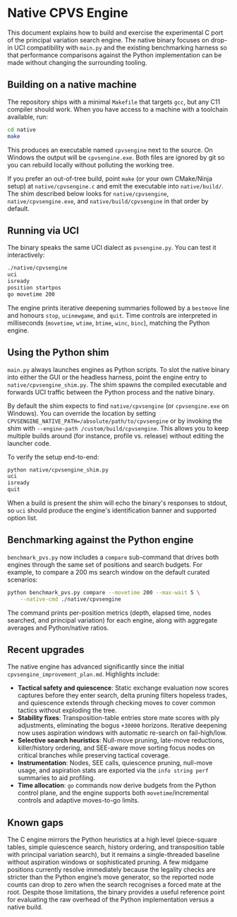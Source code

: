 # Native CPVS Engine

This document explains how to build and exercise the experimental C port of the
principal variation search engine. The native binary focuses on drop-in UCI
compatibility with `main.py` and the existing benchmarking harness so that
performance comparisons against the Python implementation can be made without
changing the surrounding tooling.

## Building on a native machine

The repository ships with a minimal `Makefile` that targets `gcc`, but any C11
compiler should work. When you have access to a machine with a toolchain
available, run:

```bash
cd native
make
```

This produces an executable named `cpvsengine` next to the source. On Windows
the output will be `cpvsengine.exe`. Both files are ignored by git so you can
rebuild locally without polluting the working tree.

If you prefer an out-of-tree build, point `make` (or your own CMake/Ninja setup)
at `native/cpvsengine.c` and emit the executable into `native/build/`. The shim
described below looks for `native/cpvsengine`, `native/cpvsengine.exe`, and
`native/build/cpvsengine` in that order by default.

## Running via UCI

The binary speaks the same UCI dialect as `pvsengine.py`. You can test it
interactively:

```bash
./native/cpvsengine
uci
isready
position startpos
go movetime 200
```

The engine prints iterative deepening summaries followed by a `bestmove` line
and honours `stop`, `ucinewgame`, and `quit`. Time controls are interpreted in
milliseconds (`movetime`, `wtime`, `btime`, `winc`, `binc`), matching the
Python engine.

## Using the Python shim

`main.py` always launches engines as Python scripts. To slot the native binary
into either the GUI or the headless harness, point the engine entry to
`native/cpvsengine_shim.py`. The shim spawns the compiled executable and
forwards UCI traffic between the Python process and the native binary.

By default the shim expects to find `native/cpvsengine` (or `cpvsengine.exe` on
Windows). You can override the location by setting
`CPVSENGINE_NATIVE_PATH=/absolute/path/to/cpvsengine` or by invoking the shim
with `--engine-path /custom/build/cpvsengine`. This allows you to keep multiple
builds around (for instance, profile vs. release) without editing the launcher
code.

To verify the setup end-to-end:

```bash
python native/cpvsengine_shim.py
uci
isready
quit
```

When a build is present the shim will echo the binary's responses to stdout, so
`uci` should produce the engine's identification banner and supported option
list.

## Benchmarking against the Python engine

`benchmark_pvs.py` now includes a `compare` sub-command that drives both engines
through the same set of positions and search budgets. For example, to compare a
200 ms search window on the default curated scenarios:

```bash
python benchmark_pvs.py compare --movetime 200 --max-wait 5 \
    --native-cmd ./native/cpvsengine
```

The command prints per-position metrics (depth, elapsed time, nodes searched,
and principal variation) for each engine, along with aggregate averages and
Python/native ratios.

## Recent upgrades

The native engine has advanced significantly since the initial
`cpvsengine_improvement_plan.md`. Highlights include:

- **Tactical safety and quiescence**: Static exchange evaluation now scores
  captures before they enter search, delta pruning filters hopeless trades, and
  quiescence extends through checking moves to cover common tactics without
  exploding the tree.
- **Stability fixes**: Transposition-table entries store mate scores with ply
  adjustments, eliminating the bogus `+30000` horizons. Iterative deepening now
  uses aspiration windows with automatic re-search on fail-high/low.
- **Selective search heuristics**: Null-move pruning, late-move reductions,
  killer/history ordering, and SEE-aware move sorting focus nodes on critical
  branches while preserving tactical coverage.
- **Instrumentation**: Nodes, SEE calls, quiescence pruning, null-move usage,
  and aspiration stats are exported via the `info string perf` summaries to
  aid profiling.
- **Time allocation**: `go` commands now derive budgets from the Python control
  plane, and the engine supports both `movetime`/incremental controls and
  adaptive moves-to-go limits.

## Known gaps

The C engine mirrors the Python heuristics at a high level (piece-square tables,
simple quiescence search, history ordering, and transposition table with
principal variation search), but it remains a single-threaded baseline without
aspiration windows or sophisticated pruning. A few midgame positions currently
resolve immediately because the legality checks are stricter than the Python
engine’s move generator, so the reported node counts can drop to zero when the
search recognises a forced mate at the root. Despite those limitations, the
binary provides a useful reference point for evaluating the raw overhead of the
Python implementation versus a native build.
